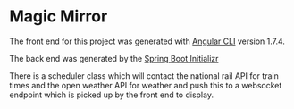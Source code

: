 # Magic Mirror

The front end for this project was generated with [Angular CLI](https://github.com/angular/angular-cli) version 1.7.4.

The back end was generated by the [Spring Boot Initializr](https://start.spring.io/)

There is a scheduler class which will contact the national rail API for train times and the open weather API for weather and push this to a websocket endpoint which is picked up by the front end to display.

